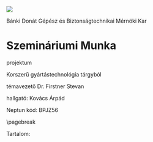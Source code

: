 ![](/home/karpad/.config/marktext/images/2021-03-12-13-01-31-image.png)

Bánki Donát Gépész és Biztonságtechnikai Mérnöki Kar 

# Szemináriumi Munka

projektum 

Korszerű gyártástechnológia tárgyból

témavezető Dr. Firstner Stevan

hallgató: Kovács Árpád

Neptun kód: BPJZ56

\pagebreak

Tartalom:




